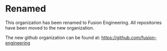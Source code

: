 # Renamed
This organization has been renamed to Fusion Engineering. All repositories have been moved to the new organization.

The new github organization can be found at: https://github.com/fusion-engineering
